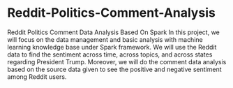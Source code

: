 # Reddit-Politics-Comment-Analysis
Reddit Politics Comment Data Analysis Based On Spark
In this project, we will focus on the data management and basic analysis with machine learning knowledge base under Spark framework. We will use the Reddit data to find the sentiment across time, across topics, and across states regarding President Trump. Moreover, we will do the comment data analysis based on the source data given to see the positive and negative sentiment among Reddit users.
